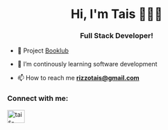 <h1 align="center">Hi, I'm Tais 👩🏻‍💻</h1>
<h3 align="center">Full Stack Developer!</h3>

- 🔭 Project [Booklub](http://www.thebooklub.com)

- 🌱 I’m continously learning software development

- 📫 How to reach me **rizzotais@gmail.com**

<h3 align="left">Connect with me:</h3>
<p align="left">
<a href="https://linkedin.com/in/tais-rizzo/" target="blank"><img align="center" src="https://raw.githubusercontent.com/rahuldkjain/github-profile-readme-generator/master/src/images/icons/Social/linked-in-alt.svg" alt="tais-rizzo/" height="30" width="40" /></a>
</p>
